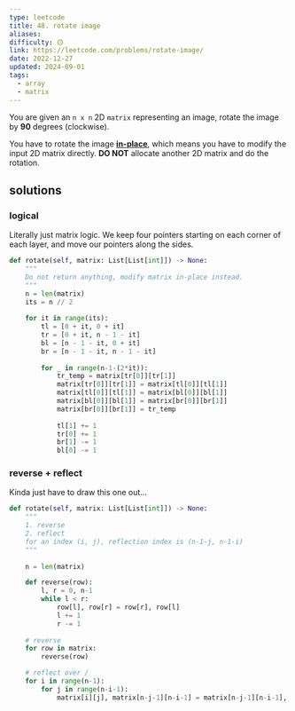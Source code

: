 ```yaml
---
type: leetcode
title: 48. rotate image
aliases: 
difficulty: 🟡
link: https://leetcode.com/problems/rotate-image/
date: 2022-12-27
updated: 2024-09-01
tags:
  - array
  - matrix
---
```


You are given an `n x n` 2D `matrix` representing an image, rotate the image by **90** degrees (clockwise).

You have to rotate the image [**in-place**](https://en.wikipedia.org/wiki/In-place_algorithm), which means you have to modify the input 2D matrix directly. **DO NOT** allocate another 2D matrix and do the rotation.

## solutions

### logical

Literally just matrix logic. We keep four pointers starting on each corner of each layer, and move our pointers along the sides.

```python
def rotate(self, matrix: List[List[int]]) -> None:
	"""
	Do not return anything, modify matrix in-place instead.
	"""
	n = len(matrix)
	its = n // 2
	
	for it in range(its):
		tl = [0 + it, 0 + it]
		tr = [0 + it, n - 1 - it]
		bl = [n - 1 - it, 0 + it]
		br = [n - 1 - it, n - 1 - it]
		
		for _ in range(n-1-(2*it)):
			tr_temp = matrix[tr[0]][tr[1]]
			matrix[tr[0]][tr[1]] = matrix[tl[0]][tl[1]]
			matrix[tl[0]][tl[1]] = matrix[bl[0]][bl[1]]
			matrix[bl[0]][bl[1]] = matrix[br[0]][br[1]]
			matrix[br[0]][br[1]] = tr_temp
			
			tl[1] += 1
			tr[0] += 1
			br[1] -= 1 
			bl[0] -= 1
```

### reverse + reflect

Kinda just have to draw this one out…

```python
def rotate(self, matrix: List[List[int]]) -> None:
	"""
	1. reverse
	2. reflect
	for an index (i, j), reflection index is (n-1-j, n-1-i)
	"""
	  
	n = len(matrix)

	def reverse(row):
		l, r = 0, n-1
		while l < r:
			row[l], row[r] = row[r], row[l]
			l += 1
			r -= 1
	  
	# reverse
	for row in matrix:
		reverse(row)

	# reflect over /
	for i in range(n-1):
		for j in range(n-i-1):
			matrix[i][j], matrix[n-j-1][n-i-1] = matrix[n-j-1][n-i-1], matrix[i][j]
```
